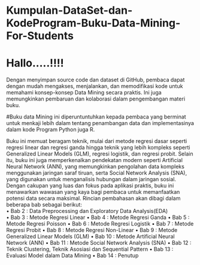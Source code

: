 # Kumpulan-DataSet-dan-KodeProgram-Buku-Data-Mining-For-Students
<h1>Hallo.....!!!!</h1>
Dengan menyimpan source code dan dataset di GitHub, pembaca dapat dengan mudah mengakses, menjalankan, dan memodifikasi kode untuk memahami konsep-konsep Data Mining secara praktis. Ini juga memungkinkan pembaruan dan kolaborasi dalam pengembangan materi buku.

#Buku data Mining ini diperuntuntuhkan kepada pembaca yang berminat untuk menkaji lebih dalam tentang penambangan data dan implementasinya dalam kode Program Python juga R.

Buku ini memuat beragam teknik, mulai dari metode regresi dasar seperti regresi linear dan regresi ganda hingga teknik yang lebih kompleks seperti Generalized Linear Models (GLM), regresi logistik, dan regresi probit. Selain itu, buku ini juga memperkenalkan pendekatan modern seperti Artificial Neural Network (ANN), yang memungkinkan pengolahan data kompleks menggunakan jaringan saraf tiruan, serta Social Network Analysis (SNA), yang digunakan untuk menganalisis hubungan dalam jaringan sosial. Dengan cakupan yang luas dan fokus pada aplikasi praktis, buku ini menawarkan wawasan yang kaya bagi pembaca untuk memanfaatkan potensi data secara maksimal. Rincian pembahasan akan dibagi dalam beberapa bab sebagai berikut:
<br>•	Bab 2	: Data Preprocessing dan Exploratory Data Analysis(EDA)</br>
•	Bab 3	: Metode Regresi Linear
•	Bab 4 : Metode Regresi Ganda
•	Bab 5 : Metode Regresi Poisson 
•	Bab 6	: Metode Regresi Logistik
•	Bab 7 : Metode Regresi Probit 
•	Bab 8	: Metode Regresi Non-Linear 
•	Bab 9	: Metode Generalized Linear Models (GLM)
•	Bab 10 	: Metode Artificial Neural Network (ANN)
•	Bab 11	: Metode Social Network Analysis (SNA)
•	Bab 12 	: Teknik Clustering, Teknik Asosiasi dan Sequential Pattern
•	Bab 13	: Evaluasi Model dalam Data Mining 
•	Bab 14	: Penutup 

